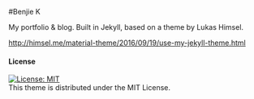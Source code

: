 #Benjie K 

My portfolio & blog. Built in Jekyll, based on a theme by Lukas Himsel. 

http://himsel.me/material-theme/2016/09/19/use-my-jekyll-theme.html

#### License
[![License: MIT](https://img.shields.io/badge/License-MIT-yellow.svg)](https://opensource.org/licenses/MIT)  
This theme is distributed under the MIT License.
